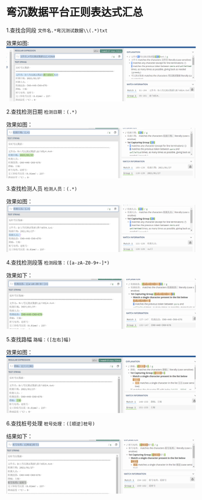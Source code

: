 # 弯沉数据平台正则表达式汇总
1.查找合同段
`文件名.*弯沉测试数据\\(.*)txt`

效果如图:
![输入图片说明](/imgs/2022-11-03/MC984q1F57tgfO6B.png)

2.查找检测日期
`检测日期：(.*)`

效果如图：
![输入图片说明](/imgs/2022-11-03/KqYbwIREPrR2oXkK.png)

3.查找检测人员
`检测人员：(.*)`

效果如图：
![输入图片说明](/imgs/2022-11-03/9lZ1ahreiGalrMyR.png)

4.查找检测段落
`检测段落：([a-zA-Z0-9+-]*)`

效果如下：
![输入图片说明](/imgs/2022-11-03/76yZtvcarzl3YY5j.png)


5.查找路幅
`路幅：([左右]幅)`

效果如图：
![输入图片说明](/imgs/2022-11-03/r3vaoNiWBgiwWUQl.png)

6.查找桩号处理
`桩号处理：([顺逆]桩号)`


结果如下：
![输入图片说明](/imgs/2022-11-03/dcmEjZy7wXshp9J9.png)
<!--stackedit_data:
eyJoaXN0b3J5IjpbLTEwMjA4MDQ3NTMsLTM2NzM0NjgzMCw2Nz
k0NzM2NzVdfQ==
-->